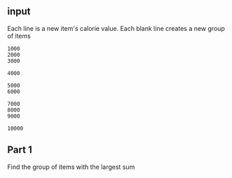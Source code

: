 ## input

Each line is a new item's calorie value.
Each blank line creates a new group of items

```
1000
2000
3000

4000

5000
6000

7000
8000
9000

10000
```

## Part 1

Find the group of items with the largest sum
